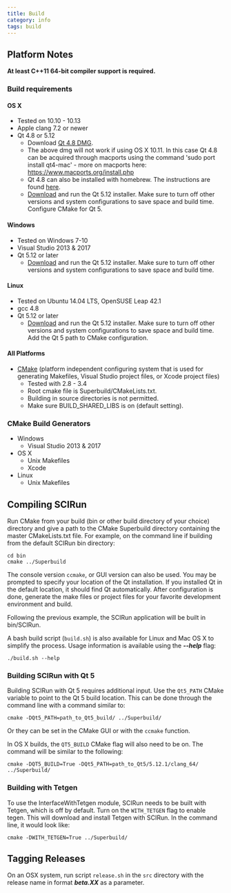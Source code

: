 ```yaml
---
title: Build
category: info
tags: build
---
```


<link rel="stylesheet" href="css/modest.css">

## Platform Notes

**At least C++11 64-bit compiler support is required.**

### Build requirements

#### OS X
  - Tested on 10.10 - 10.13
  - Apple clang 7.2 or newer
  - Qt 4.8 or 5.12
    + Download [Qt 4.8 DMG](https://download.qt.io/archive/qt/4.8/4.8.4/qt-mac-opensource-4.8.4.dmg).
    + The above dmg will not work if using OS X 10.11. In this case Qt 4.8 can be acquired through macports using the command 'sudo port install qt4-mac' - more on macports here: https://www.macports.org/install.php
    + Qt 4.8 can also be installed with homebrew.  The instructions are found [here](https://github.com/cartr/homebrew-qt4).
    + [Download](https://download.qt.io/archive/qt/) and run the Qt 5.12 installer.  Make sure to turn off other versions and system configurations to save space and build time.  Configure CMake for Qt 5.

#### Windows
  - Tested on Windows 7-10
  - Visual Studio 2013 & 2017
  - Qt 5.12 or later
    + [Download](https://download.qt.io/archive/qt/) and run the Qt 5.12 installer.  Make sure to turn off other versions and system configurations to save space and build time.


#### Linux
  - Tested on Ubuntu 14.04 LTS, OpenSUSE Leap 42.1
  - gcc 4.8
  - Qt 5.12 or later
    + [Download](https://download.qt.io/archive/qt/) and run the Qt 5.12 installer.  Make sure to turn off other versions and system configurations to save space and build time.  Add the Qt 5 path to CMake configuration.

#### All Platforms
  - [CMake](https://cmake.org/) (platform independent configuring system that is used for generating Makefiles, Visual Studio project files, or Xcode project files)
    + Tested with 2.8 - 3.4
    + Root cmake file is Superbuild/CMakeLists.txt.
    + Building in source directories is not permitted.
    + Make sure BUILD_SHARED_LIBS is on (default setting).

### CMake Build Generators
* Windows
  - Visual Studio 2013 & 2017
* OS X
  - Unix Makefiles
  - Xcode
* Linux
  - Unix Makefiles

## Compiling SCIRun

Run CMake from your build (bin or other build directory of your choice) directory and give a path to the CMake Superbuild directory containing the master CMakeLists.txt file.
For example, on the command line if building from the default SCIRun bin directory:

```
cd bin
cmake ../Superbuild
```

The console version `ccmake`, or GUI version can also be used.
You may be prompted to specify your location of the Qt installation.
If you installed Qt in the default location, it should find Qt automatically.
After configuration is done, generate the make files or project files for your favorite
development environment and build.

Following the previous example, the SCIRun application will be built in bin/SCIRun.

A bash build script (`build.sh`) is also available for Linux and Mac OS X to simplify the process.
Usage information is available using the ***--help*** flag:

```
./build.sh --help
```

### Building SCIRun with Qt 5

Building SCIRun with Qt 5 requires additional input. Use the `Qt5_PATH` CMake variable to point to the Qt 5 build location.  This can be done through the command line with a command similar to:
```
cmake -DQt5_PATH=path_to_Qt5_build/ ../Superbuild/
```
Or they can be set in the CMake GUI or with the `ccmake` function.

In OS X builds, the `QT5_BUILD` CMake flag will also need to be on.  The command will be similar to the following:
```
cmake -DQT5_BUILD=True -DQt5_PATH=path_to_Qt5/5.12.1/clang_64/ ../Superbuild/
```

### Building with Tetgen

To use the InterfaceWithTetgen module, SCIRun needs to be built with Tetgen, which is off by default.  Turn on the `WITH_TETGEN` flag to enable tegen.  This will download and install Tetgen with SCIRun. In the command line, it would look like:
```
cmake -DWITH_TETGEN=True ../Superbuild/
```

## Tagging Releases
On an OSX system, run script `release.sh` in the `src` directory with the release name in format ***beta.XX*** as a parameter.
